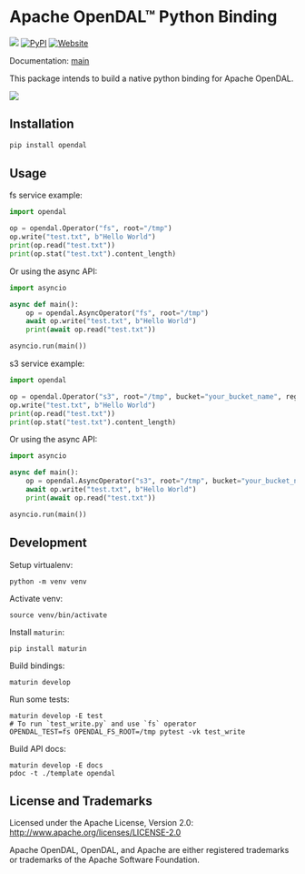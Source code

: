 # Apache OpenDAL™ Python Binding

![](https://img.shields.io/badge/status-released-blue)
[![PyPI](https://img.shields.io/pypi/v/opendal.svg?logo=PyPI)](https://pypi.org/project/opendal/)
[![Website](https://img.shields.io/badge/opendal-OpenDAL_Website-red?logo=Apache&logoColor=red)](https://opendal.apache.org/docs/python/)

Documentation: [main](https://opendal.apache.org/docs/python/)

This package intends to build a native python binding for Apache OpenDAL.

![](https://github.com/apache/opendal/assets/5351546/87bbf6e5-f19e-449a-b368-3e283016c887)

## Installation

```bash
pip install opendal
```

## Usage

fs service example:
```python
import opendal

op = opendal.Operator("fs", root="/tmp")
op.write("test.txt", b"Hello World")
print(op.read("test.txt"))
print(op.stat("test.txt").content_length)
```

Or using the async API:

```python
import asyncio

async def main():
    op = opendal.AsyncOperator("fs", root="/tmp")
    await op.write("test.txt", b"Hello World")
    print(await op.read("test.txt"))

asyncio.run(main())
```

s3 service example: 
```python
import opendal

op = opendal.Operator("s3", root="/tmp", bucket="your_bucket_name", region="your_region")
op.write("test.txt", b"Hello World")
print(op.read("test.txt"))
print(op.stat("test.txt").content_length)
```

Or using the async API:

```python
import asyncio

async def main():
    op = opendal.AsyncOperator("s3", root="/tmp", bucket="your_bucket_name", region="your_region")
    await op.write("test.txt", b"Hello World")
    print(await op.read("test.txt"))

asyncio.run(main())
```


## Development

Setup virtualenv:

```shell
python -m venv venv
```

Activate venv:

```shell
source venv/bin/activate
````

Install `maturin`:

```shell
pip install maturin
```

Build bindings:

```shell
maturin develop
```

Run some tests:

```shell
maturin develop -E test
# To run `test_write.py` and use `fs` operator
OPENDAL_TEST=fs OPENDAL_FS_ROOT=/tmp pytest -vk test_write
```

Build API docs:

```shell
maturin develop -E docs
pdoc -t ./template opendal
```

## License and Trademarks

Licensed under the Apache License, Version 2.0: http://www.apache.org/licenses/LICENSE-2.0

Apache OpenDAL, OpenDAL, and Apache are either registered trademarks or trademarks of the Apache Software Foundation.
